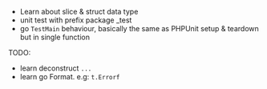- Learn about slice & struct data type
- unit test with prefix package _test
- go `TestMain` behaviour, basically the same as PHPUnit setup & teardown but in single function

TODO:
- learn deconstruct `...`
- learn go Format. e.g: `t.Errorf`